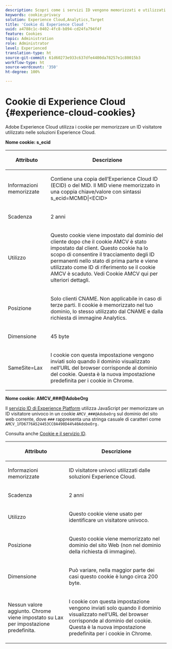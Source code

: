 ```yaml
---
description: Scopri come i servizi ID vengono memorizzati e utilizzati nelle soluzioni Experience Cloud.
keywords: cookie;privacy
solution: Experience Cloud,Analytics,Target
title: 'Cookie di Experience Cloud '
uuid: a4788c1c-0402-4fc8-b894-cd24fa794f4f
feature: Cookies
topic: Administration
role: Administrator
level: Experienced
translation-type: ht
source-git-commit: 61d60273e933c637dfe4400da78257e1c80015b3
workflow-type: ht
source-wordcount: '350'
ht-degree: 100%

---
```



# Cookie di Experience Cloud {#experience-cloud-cookies}

Adobe Experience Cloud utilizza i cookie per memorizzare un ID visitatore utilizzato nelle soluzioni Experience Cloud.

**Nome cookie: s_ecid**

<table id="table_FF4C70D3D4CC425BA65162D5A9504F7D"> 
 <thead> 
  <tr> 
   <th colname="col1" class="entry"> <p>Attributo </p> </th> 
   <th colname="col2" class="entry"> <p>Descrizione </p> </th> 
  </tr> 
 </thead>
 <tbody> 
  <tr> 
   <td colname="col1"> <p>Informazioni memorizzate </p> </td> 
   <td colname="col2"> <p> Contiene una copia dell’Experience Cloud ID (ECID) o del MID. Il MID viene memorizzato in una coppia chiave/valore con sintassi s_ecid=MCMID|&lt;ECID&gt; </p> </td> 
  </tr> 
  <tr> 
   <td colname="col1"> <p> Scadenza </p> </td> 
   <td colname="col2"> <p>2 anni </p> </td> 
  </tr> 
  <tr> 
   <td colname="col1"> <p> Utilizzo </p> </td> 
   <td colname="col2"> <p>Questo cookie viene impostato dal dominio del cliente dopo che il cookie AMCV è stato impostato dal client. Questo cookie ha lo scopo di consentire il tracciamento degli ID permanenti nello stato di prima parte e viene utilizzato come ID di riferimento se il cookie AMCV è scaduto. Vedi Cookie AMCV qui per ulteriori dettagli. </p> </td> 
  </tr> 
  <tr> 
   <td colname="col1"> <p> Posizione </p> </td> 
   <td colname="col2"> <p>Solo clienti CNAME. Non applicabile in caso di terze parti. Il cookie è memorizzato nel tuo dominio, lo stesso utilizzato dal CNAME e dalla richiesta di immagine Analytics. </p> </td> 
  </tr> 
  <tr> 
   <td colname="col1"> <p> Dimensione </p> </td> 
   <td colname="col2"> <p>45 byte </p> </td> 
  </tr> 
  <tr> 
   <td colname="col1"> <p> SameSite=Lax </p> </td> 
   <td colname="col2"> <p>I cookie con questa impostazione vengono inviati solo quando il dominio visualizzato nell’URL del browser corrisponde al dominio del cookie. Questa è la nuova impostazione predefinita per i cookie in Chrome.</p> </td> 
  </tr> 
 </tbody> 
</table>

**Nome cookie: AMCV_###@AdobeOrg**

Il [servizio ID di Experience Platform](https://docs.adobe.com/content/help/it-IT/id-service/using/home.html) utilizza JavaScript per memorizzare un ID visitatore univoco in un cookie `AMCV_###@AdobeOrg` sul dominio del sito web corrente, dove `###` rappresenta una stringa casuale di caratteri come `AMCV_1FD6776A524453CC0A490D44%40AdobeOrg.`

Consulta anche [Cookie e il servizio ID](https://docs.adobe.com/content/help/it-IT/id-service/using/intro/cookies.html).

<table id="table_1883C0836C1E4AF5A262FBF5000C1B11"> 
 <thead> 
  <tr> 
   <th colname="col1" class="entry"> <p>Attributo </p> </th> 
   <th colname="col2" class="entry"> <p>Descrizione </p> </th> 
  </tr> 
 </thead>
 <tbody> 
  <tr> 
   <td colname="col1"> <p>Informazioni memorizzate </p> </td> 
   <td colname="col2"> <p> ID visitatore univoci utilizzati dalle soluzioni Experience Cloud. </p> </td> 
  </tr> 
  <tr> 
   <td colname="col1"> <p> Scadenza </p> </td> 
   <td colname="col2"> <p> 2 anni </p> </td> 
  </tr> 
  <tr> 
   <td colname="col1"> <p> Utilizzo </p> </td> 
   <td colname="col2"> <p> Questo cookie viene usato per identificare un visitatore univoco. </p> </td> 
  </tr> 
  <tr> 
   <td colname="col1"> <p> Posizione </p> </td> 
   <td colname="col2"> <p> Questo cookie viene memorizzato nel dominio del sito Web (non nel dominio della richiesta di immagine). </p> </td> 
  </tr> 
  <tr> 
   <td colname="col1"> <p> Dimensione </p> </td> 
   <td colname="col2"> <p> Può variare, nella maggior parte dei casi questo cookie è lungo circa 200 byte. </p> </td> 
  </tr> 
  <tr> 
   <td colname="col1"> <p>Nessun valore aggiunto. Chrome viene impostato su Lax per impostazione predefinita. </p> </td> 
   <td colname="col2"> <p> I cookie con questa impostazione vengono inviati solo quando il dominio visualizzato nell’URL del browser corrisponde al dominio del cookie. Questa è la nuova impostazione predefinita per i cookie in Chrome. </p> </td> 
  </tr> 
 </tbody> 
</table>

